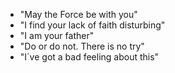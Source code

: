 - "May the Force be with you"
- "I find your lack of faith disturbing"
- "I am your father"
- "Do or do not. There is no try"
- "I´ve got a bad feeling about this"
